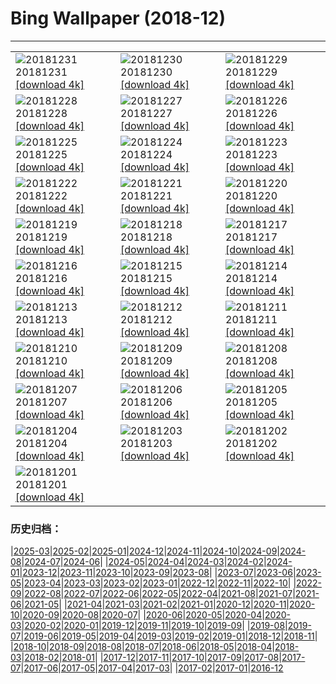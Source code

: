 # Bing Wallpaper (2018-12)
**************

<table><tr><td><img class="wallpaper" src="https://www.bing.com/az/hprichbg/rb/EyeFireworks_EN-US5841094095_1920x1080.jpg" alt="20181231"> 20181231 <a href="https://www.bing.com/az/hprichbg/rb/EyeFireworks_EN-US5841094095_UHD.jpg">[download 4k]</a></td><td><img class="wallpaper" src="https://www.bing.com/az/hprichbg/rb/Shaun_EN-US5782217523_1920x1080.jpg" alt="20181230"> 20181230 <a href="https://www.bing.com/az/hprichbg/rb/Shaun_EN-US5782217523_UHD.jpg">[download 4k]</a></td><td><img class="wallpaper" src="https://www.bing.com/az/hprichbg/rb/NLNorway_EN-US5725558747_1920x1080.jpg" alt="20181229"> 20181229 <a href="https://www.bing.com/az/hprichbg/rb/NLNorway_EN-US5725558747_UHD.jpg">[download 4k]</a></td></tr><tr><td><img class="wallpaper" src="https://www.bing.com/az/hprichbg/rb/WYBaldEagle_EN-US5673845676_1920x1080.jpg" alt="20181228"> 20181228 <a href="https://www.bing.com/az/hprichbg/rb/WYBaldEagle_EN-US5673845676_UHD.jpg">[download 4k]</a></td><td><img class="wallpaper" src="https://www.bing.com/az/hprichbg/rb/BethesdaSnow_EN-US5611090255_1920x1080.jpg" alt="20181227"> 20181227 <a href="https://www.bing.com/az/hprichbg/rb/BethesdaSnow_EN-US5611090255_UHD.jpg">[download 4k]</a></td><td><img class="wallpaper" src="https://www.bing.com/az/hprichbg/rb/OxfordBoxing_EN-US5560539615_1920x1080.jpg" alt="20181226"> 20181226 <a href="https://www.bing.com/az/hprichbg/rb/OxfordBoxing_EN-US5560539615_UHD.jpg">[download 4k]</a></td></tr><tr><td><img class="wallpaper" src="https://www.bing.com/az/hprichbg/rb/ToyXmasTree_EN-US5514346051_1920x1080.jpg" alt="20181225"> 20181225 <a href="https://www.bing.com/az/hprichbg/rb/ToyXmasTree_EN-US5514346051_UHD.jpg">[download 4k]</a></td><td><img class="wallpaper" src="https://www.bing.com/az/hprichbg/rb/SilentNight_EN-US4915938125_1920x1080.jpg" alt="20181224"> 20181224 <a href="https://www.bing.com/az/hprichbg/rb/SilentNight_EN-US4915938125_UHD.jpg">[download 4k]</a></td><td><img class="wallpaper" src="https://www.bing.com/az/hprichbg/rb/Ravennaschlucht_EN-US4177652165_1920x1080.jpg" alt="20181223"> 20181223 <a href="https://www.bing.com/az/hprichbg/rb/Ravennaschlucht_EN-US4177652165_UHD.jpg">[download 4k]</a></td></tr><tr><td><img class="wallpaper" src="https://www.bing.com/az/hprichbg/rb/ColdMoonRising_EN-US4125365696_1920x1080.jpg" alt="20181222"> 20181222 <a href="https://www.bing.com/az/hprichbg/rb/ColdMoonRising_EN-US4125365696_UHD.jpg">[download 4k]</a></td><td><img class="wallpaper" src="https://www.bing.com/az/hprichbg/rb/AdobeSantaFe_EN-US4037753534_1920x1080.jpg" alt="20181221"> 20181221 <a href="https://www.bing.com/az/hprichbg/rb/AdobeSantaFe_EN-US4037753534_UHD.jpg">[download 4k]</a></td><td><img class="wallpaper" src="https://www.bing.com/az/hprichbg/rb/WinterIllumination_EN-US0071328313_1920x1080.jpg" alt="20181220"> 20181220 <a href="https://www.bing.com/az/hprichbg/rb/WinterIllumination_EN-US0071328313_UHD.jpg">[download 4k]</a></td></tr><tr><td><img class="wallpaper" src="https://www.bing.com/az/hprichbg/rb/PragueChristmas_EN-US8649790921_1920x1080.jpg" alt="20181219"> 20181219 <a href="https://www.bing.com/az/hprichbg/rb/PragueChristmas_EN-US8649790921_UHD.jpg">[download 4k]</a></td><td><img class="wallpaper" src="https://www.bing.com/az/hprichbg/rb/NutcrackerSeason_EN-US8373379424_1920x1080.jpg" alt="20181218"> 20181218 <a href="https://www.bing.com/az/hprichbg/rb/NutcrackerSeason_EN-US8373379424_UHD.jpg">[download 4k]</a></td><td><img class="wallpaper" src="https://www.bing.com/az/hprichbg/rb/WrightGlider_EN-US10185286591_1920x1080.jpg" alt="20181217"> 20181217 <a href="https://www.bing.com/az/hprichbg/rb/WrightGlider_EN-US10185286591_UHD.jpg">[download 4k]</a></td></tr><tr><td><img class="wallpaper" src="https://www.bing.com/az/hprichbg/rb/MuranoChristmas_EN-US10759540271_1920x1080.jpg" alt="20181216"> 20181216 <a href="https://www.bing.com/az/hprichbg/rb/MuranoChristmas_EN-US10759540271_UHD.jpg">[download 4k]</a></td><td><img class="wallpaper" src="https://www.bing.com/az/hprichbg/rb/YosemiteBridge_EN-US10544416282_1920x1080.jpg" alt="20181215"> 20181215 <a href="https://www.bing.com/az/hprichbg/rb/YosemiteBridge_EN-US10544416282_UHD.jpg">[download 4k]</a></td><td><img class="wallpaper" src="https://www.bing.com/az/hprichbg/rb/CardinalBerries_EN-US11262203078_1920x1080.jpg" alt="20181214"> 20181214 <a href="https://www.bing.com/az/hprichbg/rb/CardinalBerries_EN-US11262203078_UHD.jpg">[download 4k]</a></td></tr><tr><td><img class="wallpaper" src="https://www.bing.com/az/hprichbg/rb/ReykjavikYuleLads_EN-US11288116047_1920x1080.jpg" alt="20181213"> 20181213 <a href="https://www.bing.com/az/hprichbg/rb/ReykjavikYuleLads_EN-US11288116047_UHD.jpg">[download 4k]</a></td><td><img class="wallpaper" src="https://www.bing.com/az/hprichbg/rb/PoinsettiaBuds_EN-US11909781257_1920x1080.jpg" alt="20181212"> 20181212 <a href="https://www.bing.com/az/hprichbg/rb/PoinsettiaBuds_EN-US11909781257_UHD.jpg">[download 4k]</a></td><td><img class="wallpaper" src="https://www.bing.com/az/hprichbg/rb/KilimanjaroMawenzi_EN-US3701303518_1920x1080.jpg" alt="20181211"> 20181211 <a href="https://www.bing.com/az/hprichbg/rb/KilimanjaroMawenzi_EN-US3701303518_UHD.jpg">[download 4k]</a></td></tr><tr><td><img class="wallpaper" src="https://www.bing.com/az/hprichbg/rb/ChristmasIslandCrab_EN-US11734696998_1920x1080.jpg" alt="20181210"> 20181210 <a href="https://www.bing.com/az/hprichbg/rb/ChristmasIslandCrab_EN-US11734696998_UHD.jpg">[download 4k]</a></td><td><img class="wallpaper" src="https://www.bing.com/az/hprichbg/rb/JohnDaySnow_EN-US9302838803_1920x1080.jpg" alt="20181209"> 20181209 <a href="https://www.bing.com/az/hprichbg/rb/JohnDaySnow_EN-US9302838803_UHD.jpg">[download 4k]</a></td><td><img class="wallpaper" src="https://www.bing.com/az/hprichbg/rb/BanffEvergreens_EN-US12780032283_1920x1080.jpg" alt="20181208"> 20181208 <a href="https://www.bing.com/az/hprichbg/rb/BanffEvergreens_EN-US12780032283_UHD.jpg">[download 4k]</a></td></tr><tr><td><img class="wallpaper" src="https://www.bing.com/az/hprichbg/rb/PearlHarborWindows_EN-US8565186567_1920x1080.jpg" alt="20181207"> 20181207 <a href="https://www.bing.com/az/hprichbg/rb/PearlHarborWindows_EN-US8565186567_UHD.jpg">[download 4k]</a></td><td><img class="wallpaper" src="https://www.bing.com/az/hprichbg/rb/Huuhkajat_EN-US10665360880_1920x1080.jpg" alt="20181206"> 20181206 <a href="https://www.bing.com/az/hprichbg/rb/Huuhkajat_EN-US10665360880_UHD.jpg">[download 4k]</a></td><td><img class="wallpaper" src="https://www.bing.com/az/hprichbg/rb/GHWB_EN-US0750669903_1920x1080.jpg" alt="20181205"> 20181205 <a href="https://www.bing.com/az/hprichbg/rb/GHWB_EN-US0750669903_UHD.jpg">[download 4k]</a></td></tr><tr><td><img class="wallpaper" src="https://www.bing.com/az/hprichbg/rb/SphinxObservatory_EN-US8180682339_1920x1080.jpg" alt="20181204"> 20181204 <a href="https://www.bing.com/az/hprichbg/rb/SphinxObservatory_EN-US8180682339_UHD.jpg">[download 4k]</a></td><td><img class="wallpaper" src="https://www.bing.com/az/hprichbg/rb/AlanTuringNotebook_EN-US7743633207_1920x1080.jpg" alt="20181203"> 20181203 <a href="https://www.bing.com/az/hprichbg/rb/AlanTuringNotebook_EN-US7743633207_UHD.jpg">[download 4k]</a></td><td><img class="wallpaper" src="https://www.bing.com/th?id=OHR.Nuuk_EN-US10360834977_1920x1080.jpg" alt="20181202"> 20181202 <a href="https://www.bing.com/th?id=OHR.Nuuk_EN-US10360834977_UHD.jpg">[download 4k]</a></td></tr><tr><td><img class="wallpaper" src="https://www.bing.com/az/hprichbg/rb/RedAntarctica_EN-US12197122155_1920x1080.jpg" alt="20181201"> 20181201 <a href="https://www.bing.com/az/hprichbg/rb/RedAntarctica_EN-US12197122155_UHD.jpg">[download 4k]</a></td><td></td><td></td></tr></table>

### 历史归档：

|[2025-03](/../2025-03/2025-03.md)|[2025-02](/../2025-02/2025-02.md)|[2025-01](/../2025-01/2025-01.md)|[2024-12](/../2024-12/2024-12.md)|[2024-11](/../2024-11/2024-11.md)|[2024-10](/../2024-10/2024-10.md)|[2024-09](/../2024-09/2024-09.md)|[2024-08](/../2024-08/2024-08.md)|[2024-07](/../2024-07/2024-07.md)|[2024-06](/../2024-06/2024-06.md)|
|[2024-05](/../2024-05/2024-05.md)|[2024-04](/../2024-04/2024-04.md)|[2024-03](/../2024-03/2024-03.md)|[2024-02](/../2024-02/2024-02.md)|[2024-01](/../2024-01/2024-01.md)|[2023-12](/../2023-12/2023-12.md)|[2023-11](/../2023-11/2023-11.md)|[2023-10](/../2023-10/2023-10.md)|[2023-09](/../2023-09/2023-09.md)|[2023-08](/../2023-08/2023-08.md)|
|[2023-07](/../2023-07/2023-07.md)|[2023-06](/../2023-06/2023-06.md)|[2023-05](/../2023-05/2023-05.md)|[2023-04](/../2023-04/2023-04.md)|[2023-03](/../2023-03/2023-03.md)|[2023-02](/../2023-02/2023-02.md)|[2023-01](/../2023-01/2023-01.md)|[2022-12](/../2022-12/2022-12.md)|[2022-11](/../2022-11/2022-11.md)|[2022-10](/../2022-10/2022-10.md)|
|[2022-09](/../2022-09/2022-09.md)|[2022-08](/../2022-08/2022-08.md)|[2022-07](/../2022-07/2022-07.md)|[2022-06](/../2022-06/2022-06.md)|[2022-05](/../2022-05/2022-05.md)|[2022-04](/../2022-04/2022-04.md)|[2021-08](/../2021-08/2021-08.md)|[2021-07](/../2021-07/2021-07.md)|[2021-06](/../2021-06/2021-06.md)|[2021-05](/../2021-05/2021-05.md)|
|[2021-04](/../2021-04/2021-04.md)|[2021-03](/../2021-03/2021-03.md)|[2021-02](/../2021-02/2021-02.md)|[2021-01](/../2021-01/2021-01.md)|[2020-12](/../2020-12/2020-12.md)|[2020-11](/../2020-11/2020-11.md)|[2020-10](/../2020-10/2020-10.md)|[2020-09](/../2020-09/2020-09.md)|[2020-08](/../2020-08/2020-08.md)|[2020-07](/../2020-07/2020-07.md)|
|[2020-06](/../2020-06/2020-06.md)|[2020-05](/../2020-05/2020-05.md)|[2020-04](/../2020-04/2020-04.md)|[2020-03](/../2020-03/2020-03.md)|[2020-02](/../2020-02/2020-02.md)|[2020-01](/../2020-01/2020-01.md)|[2019-12](/../2019-12/2019-12.md)|[2019-11](/../2019-11/2019-11.md)|[2019-10](/../2019-10/2019-10.md)|[2019-09](/../2019-09/2019-09.md)|
|[2019-08](/../2019-08/2019-08.md)|[2019-07](/../2019-07/2019-07.md)|[2019-06](/../2019-06/2019-06.md)|[2019-05](/../2019-05/2019-05.md)|[2019-04](/../2019-04/2019-04.md)|[2019-03](/../2019-03/2019-03.md)|[2019-02](/../2019-02/2019-02.md)|[2019-01](/../2019-01/2019-01.md)|[2018-12](/2018-12.md)|[2018-11](/../2018-11/2018-11.md)|
|[2018-10](/../2018-10/2018-10.md)|[2018-09](/../2018-09/2018-09.md)|[2018-08](/../2018-08/2018-08.md)|[2018-07](/../2018-07/2018-07.md)|[2018-06](/../2018-06/2018-06.md)|[2018-05](/../2018-05/2018-05.md)|[2018-04](/../2018-04/2018-04.md)|[2018-03](/../2018-03/2018-03.md)|[2018-02](/../2018-02/2018-02.md)|[2018-01](/../2018-01/2018-01.md)|
|[2017-12](/../2017-12/2017-12.md)|[2017-11](/../2017-11/2017-11.md)|[2017-10](/../2017-10/2017-10.md)|[2017-09](/../2017-09/2017-09.md)|[2017-08](/../2017-08/2017-08.md)|[2017-07](/../2017-07/2017-07.md)|[2017-06](/../2017-06/2017-06.md)|[2017-05](/../2017-05/2017-05.md)|[2017-04](/../2017-04/2017-04.md)|[2017-03](/../2017-03/2017-03.md)|
|[2017-02](/../2017-02/2017-02.md)|[2017-01](/../2017-01/2017-01.md)|[2016-12](/../2016-12/2016-12.md)